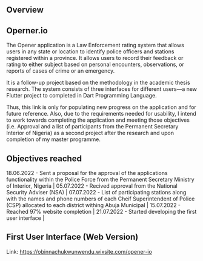 
## Overview 
## Operner.io
The Opener application is a Law Enforcement rating system that allows users in any state or location to identify police officers and stations registered within a province. It allows users to record their feedback or rating to either subject based on personal encounters, observations, or reports of cases of crime or an emergency.


It is a follow-up project based on the methodology in the academic thesis research. The system consists of three interfaces for different users—a new Flutter project to completed in Dart Programming Language. 

Thus, this link is only for populating new progress on the application and for future reference. Also, due to the requirements needed for usability, I intend to work towards completing the application and meeting those objectives (i.e. Approval and a list of participants from the Permanent Secretary Interior of Nigeria) as a second project after the research and upon completion of my master programme. 

## Objectives reached
18.06.2022 - Sent a proposal for the approval of the applications functionality within the Police Force from the Permanent Secretary Ministry of Interior, Nigeria |
05.07.2022 - Recived approval from the National Security Adviser (NSA) |
07.07.2022 - List of participating stations along with the names and phone numbers of each Cheif Superintendent of Police (CSP) allocated to each district  withing Abuja Municipal | 
15.07.2022 - Reached 97% website completion |
21.07.2022 - Started developing the first user interface |

## First User Interface (Web Version)
Link: https://obinnachukwunwendu.wixsite.com/opener-io

